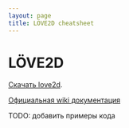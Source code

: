 ```yaml
---
layout: page
title: LÖVE2D cheatsheet
---
```


# LÖVE2D

[Скачать love2d](https://www.love2d.org/).

[Официальная wiki документация](https://www.love2d.org/wiki/Main_Page)

TODO: добавить примеры кода 